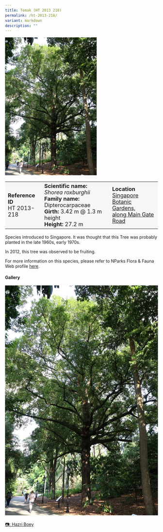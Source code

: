```yaml
---
title: Temak (HT 2013 218)
permalink: /ht-2013-218/
variant: markdown
description: ""
---
```

<div class="isomer-image-wrapper">
<img style="width: 60%" src="/images/Heritage_trees_photos/shorox_ht2013-218_habit.jpg"> 
</div><table style="minWidth: 100px; font-size: 18px; background: #F4F6F7">
<tbody><tr>
<td rowspan="1" colspan="1">
<strong>Reference ID</strong>
<br>HT 2013-218
</td>
<td rowspan="1" colspan="1">
<strong>Scientific name:</strong> <em>Shorea roxburghii</em> 
<br><strong>Family name:</strong> Dipterocarpaceae
<br><strong>Girth:</strong> 3.42 m @ 1.3 m height
<br><strong>Height: </strong>27.2 m
</td>
<td rowspan="1" colspan="1">
<strong>Location</strong><a href="https://www.onemap.gov.sg/?lat=1.307120000003247&amp;lng=103.81759999999879">
<br>Singapore Botanic Gardens, 
<br>along Main Gate Road</a>
</td>
</tr>
</tbody></table>
<p>Species introduced to Singapore. It was thought that this Tree was probably planted in the late 1960s, early 1970s.  
  
</p><p>In 2012, this tree was observed to be fruiting.</p>
	
<p>For more information on this species, please refer to NParks Flora &amp; Fauna Web profile <a href="https://www.nparks.gov.sg/florafaunaweb/flora/3/1/3127">here</a>.</p>

<h4>Gallery</h4>
<div class="isomer-card-grid">
<a href="/images/Heritage_trees_photos/shorox_ht2013-218_habit.jpg" class="isomer-card">
<div class="isomer-card-image">
<div class="isomer-image-wrapper"><img src="/images/Heritage_trees_photos/shorox_ht2013-218_habit.jpg"></div></div>
<div class="isomer-card-body"><div class="isomer-card-description"><br>📷: Hazri Boey</div></div></a><br></div>